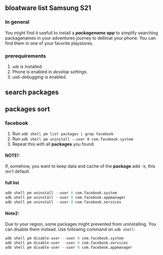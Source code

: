 ## bloatware list Samsung S21

### In general
You might find it usefull to install a ***packagename app*** to simplify searching packagenames in your adventures journey to debloat your phone.
You can find them in one of your favorite playstores.

### prerequirements
1.  `adb` is installed.
2.  Phone is enabled in *develop settings*.
3. *usb-debugging* is enabled.

## search packages




## packages sort

### facebook
1. Run `adb shell pm list packages | grep facebook`
2. Run `adb shell pm uninstall --user 0 com.facebook.system`
3. Repeat this with all **packages** you found.
#### NOTE!:
If, somehow, you want to keep data and cache of the **package** add  `-k`, this isn't default.
#### full list
```s
adb shell pm uninstall --user 0 com.facebook.system
adb shell pm uninstall --user 0 com.facebook.appmanager
adb shell pm uninstall --user 0 com.facebook.services
```
#### Note2:
Due to your region, some packages might prevented from uninstalling. You can disable them instead. Use following command on `adb shell`:
```s
adb shell pm disable-user --user 0 com.facebook.system 
adb shell pm disable-user --user 0 com.facebook.services
adb shell pm disable-user --user 0 com.facebook.appmanager
```




